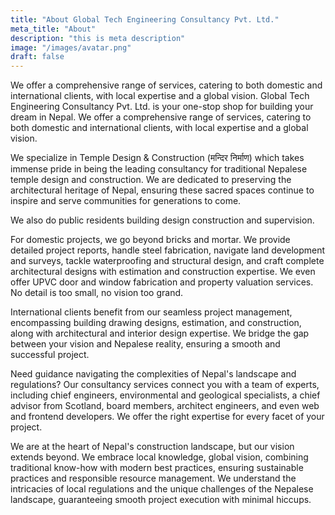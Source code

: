 ```yaml
---
title: "About Global Tech Engineering Consultancy Pvt. Ltd."
meta_title: "About"
description: "this is meta description"
image: "/images/avatar.png"
draft: false
---
```


We offer a comprehensive range of services, catering to both domestic and international clients, with local expertise and a global vision. Global Tech Engineering Consultancy Pvt. Ltd. is your one-stop shop for building your dream in Nepal. We offer a comprehensive range of services, catering to both domestic and international clients, with local expertise and a global vision.

We specialize in Temple Design & Construction (मन्दिर निर्माण) which takes immense pride in being the leading consultancy for traditional Nepalese temple design and construction. We are dedicated to preserving the architectural heritage of Nepal, ensuring these sacred spaces continue to inspire and serve communities for generations to come.

We also do public residents building design construction and supervision.

For domestic projects, we go beyond bricks and mortar. We provide detailed project reports, handle steel fabrication, navigate land development and surveys, tackle waterproofing and structural design, and craft complete architectural designs with estimation and construction expertise. We even offer UPVC door and window fabrication and property valuation services. No detail is too small, no vision too grand.

International clients benefit from our seamless project management, encompassing building drawing designs, estimation, and construction, along with architectural and interior design expertise. We bridge the gap between your vision and Nepalese reality, ensuring a smooth and successful project.

Need guidance navigating the complexities of Nepal's landscape and regulations? Our consultancy services connect you with a team of experts, including chief engineers, environmental and geological specialists, a chief advisor from Scotland, board members, architect engineers, and even web and frontend developers. We offer the right expertise for every facet of your project.

We are at the heart of Nepal's construction landscape, but our vision extends beyond. We embrace local knowledge, global vision, combining traditional know-how with modern best practices, ensuring sustainable practices and responsible resource management. We understand the intricacies of local regulations and the unique challenges of the Nepalese landscape, guaranteeing smooth project execution with minimal hiccups.
